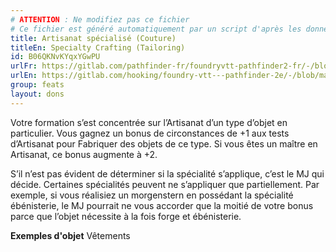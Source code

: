 ```yaml
---
# ATTENTION : Ne modifiez pas ce fichier
# Ce fichier est généré automatiquement par un script d'après les données du module Foundry VTT officiel et de sa traduction
title: Artisanat spécialisé (Couture)
titleEn: Specialty Crafting (Tailoring)
id: B06QKNvKYqxYGwPU
urlFr: https://gitlab.com/pathfinder-fr/foundryvtt-pathfinder2-fr/-/blob/master/data/feats/B06QKNvKYqxYGwPU.htm
urlEn: https://gitlab.com/hooking/foundry-vtt---pathfinder-2e/-/blob/master/packs/data/feats.db/specialty-crafting-tailoring.json
group: feats
layout: dons
---
```

Votre formation s’est concentrée sur l’Artisanat d’un type d’objet en particulier. Vous gagnez un bonus de circonstances de +1 aux tests d’Artisanat pour Fabriquer des objets de ce type. Si vous êtes un maître en Artisanat, ce bonus augmente à +2.

S’il n’est pas évident de déterminer si la spécialité s’applique, c’est le MJ qui décide. Certaines spécialités peuvent ne s’appliquer que partiellement. Par exemple, si vous réalisiez un morgenstern en possédant la spécialité ébénisterie, le MJ pourrait ne vous accorder que la moitié de votre bonus parce que l’objet nécessite à la fois forge et ébénisterie.

**Exemples d'objet** Vêtements


